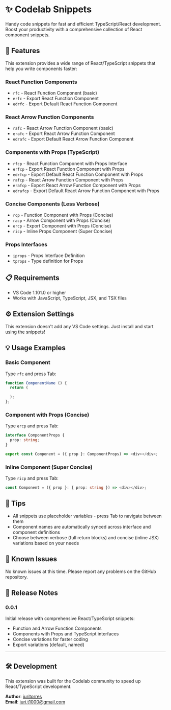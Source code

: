 # ✨ Codelab Snippets

Handy code snippets for fast and efficient TypeScript/React development. Boost your productivity with a comprehensive collection of React component snippets.

## 🚀 Features

This extension provides a wide range of React/TypeScript snippets that help you write components faster:

### React Function Components

- `rfc` - React Function Component (basic)
- `erfc` - Export React Function Component
- `edrfc` - Export Default React Function Component

### React Arrow Function Components

- `rafc` - React Arrow Function Component (basic)
- `erafc` - Export React Arrow Function Component
- `edrafc` - Export Default React Arrow Function Component

### Components with Props (TypeScript)

- `rfcp` - React Function Component with Props Interface
- `erfcp` - Export React Function Component with Props
- `edrfcp` - Export Default React Function Component with Props
- `rafcp` - React Arrow Function Component with Props
- `erafcp` - Export React Arrow Function Component with Props
- `edrafcp` - Export Default React Arrow Function Component with Props

### Concise Components (Less Verbose)

- `rcp` - Function Component with Props (Concise)
- `racp` - Arrow Component with Props (Concise)
- `ercp` - Export Component with Props (Concise)
- `ricp` - Inline Props Component (Super Concise)

### Props Interfaces

- `iprops` - Props Interface Definition
- `tprops` - Type definition for Props

## 📋 Requirements

- VS Code 1.101.0 or higher
- Works with JavaScript, TypeScript, JSX, and TSX files

## ⚙️ Extension Settings

This extension doesn't add any VS Code settings. Just install and start using the snippets!

## 💡 Usage Examples

### Basic Component

Type `rfc` and press Tab:

```typescript
function ComponentName () {
  return (

  );
};
```

### Component with Props (Concise)

Type `ercp` and press Tab:

```typescript
interface ComponentProps {
  prop: string;
}

export const Component = ({ prop }: ComponentProps) => <div></div>;
```

### Inline Component (Super Concise)

Type `ricp` and press Tab:

```typescript
const Component = ({ prop }: { prop: string }) => <div></div>;
```

## 🎯 Tips

- All snippets use placeholder variables - press Tab to navigate between them
- Component names are automatically synced across interface and component definitions
- Choose between verbose (full return blocks) and concise (inline JSX) variations based on your needs

## 🐛 Known Issues

No known issues at this time. Please report any problems on the GitHub repository.

## 📝 Release Notes

### 0.0.1

Initial release with comprehensive React/TypeScript snippets:

- Function and Arrow Function Components
- Components with Props and TypeScript interfaces
- Concise variations for faster coding
- Export variations (default, named)

---

## 🛠️ Development

This extension was built for the Codelab community to speed up React/TypeScript development.

**Author**: [iuritorres](https://github.com/iuritorres)  
**Email**: iuri.t1000@gmail.com
